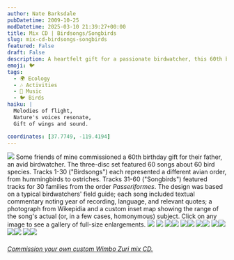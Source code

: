 ```yaml
---
author: Nate Barksdale
pubDatetime: 2009-10-25
modDatetime: 2025-03-10 21:39:27+00:00
title: Mix CD | Birdsongs/Songbirds
slug: mix-cd-birdsongs-songbirds
featured: False
draft: False
description: A heartfelt gift for a passionate birdwatcher, this 60th birthday compilation includes 60 songs celebrating various bird species and offers a unique auditory experience of the avian world.
emoji: 🐦
tags:
  - 🌍 Ecology
  - 🎶 Activities
  - 🎵 Music
  - 🐦 Birds
haiku: |
  Melodies of flight,  
  Nature's voices resonate,  
  Gift of wings and sound.

coordinates: [37.7749, -119.4194]
---
```


[![](@assets/images/birdsongs_3d.jpg)](@assets/images/birdsongs_3d.jpg) Some friends of mine commissioned a 60th birthday gift for their father, an avid birdwatcher. The three-disc set featured 60 songs about 60 bird species. Tracks 1-30 ("Birdsongs") each represented a different avian order, from hummingbirds to ostriches. Tracks 31-60 ("Songbirds") featured tracks for 30 families from the order _Passeriformes_. The design was based on a typical birdwatchers' field guide; each song included textual commentary noting year of recording, language, and relevant quotes; a photograph from Wikepidia and a custom inset map showing the range of the song's actual (or, in a few cases, homonymous) subject. Click on any image to see a gallery of full-size enlargements. [![](@assets/images/birdsongs_photo1.jpg)](@assets/images/birdsongs_photo1.jpg) [![](@assets/images/birdsongs_photo2.jpg)](@assets/images/birdsongs_photo2.jpg) [![](@assets/images/birdsongs1-5_260.jpg)](@assets/images/birdsongs1-5_530.jpg)[![](@assets/images/birdsongs6-10_260.jpg)](@assets/images/birdsongs6-10_530.jpg) [![](@assets/images/birdsongs11-15_260.jpg)](@assets/images/birdsongs11-15_530.jpg)[![](@assets/images/birdsongs16-20_260.jpg)](@assets/images/birdsongs16-20_530.jpg) [![](@assets/images/birdsongs21-25_260.jpg)](@assets/images/birdsongs21-25_530.jpg)[![](@assets/images/birdsongs26-30_260.jpg)](@assets/images/birdsongs26-30_530.jpg) [![](@assets/images/birdsongs31-35_260.jpg)](@assets/images/birdsongs31-35_530.jpg)[![](@assets/images/birdsongs36-40_260.jpg)](@assets/images/birdsongs36-40_530.jpg) [![](@assets/images/birdsongs41-45_260.jpg)](@assets/images/birdsongs41-45_530.jpg)[![](@assets/images/birdsongs46-50_260.jpg)](@assets/images/birdsongs46-50_530.jpg) [![](@assets/images/birdsongs51-55_260.jpg)](@assets/images/birdsongs51-55_530.jpg)[![](@assets/images/birdsongs56-60_260.jpg)](@assets/images/birdsongs56-60_530.jpg)

###### [Commission your own custom Wimbo Zuri mix CD.](https://www.natebarksdale.com/?p=342)

